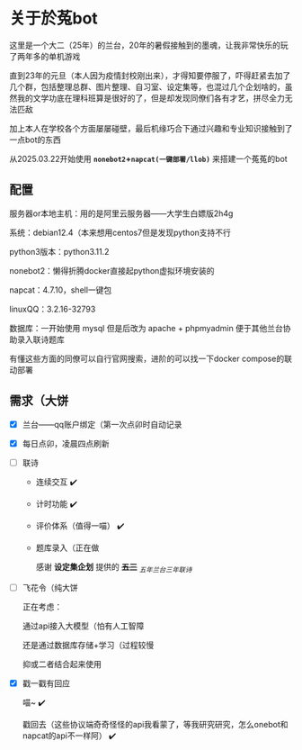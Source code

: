 # 关于於菟bot

这里是一个大二（25年）的兰台，20年的暑假接触到的墨魂，让我非常快乐的玩了两年多的单机游戏

直到23年的元旦（本人因为疫情封校刚出来），才得知要停服了，吓得赶紧去加了几个群，包括整理总群、图片整理、自习室、设定集等，也混过几个企划啥的，虽然我的文学功底在理科班算是很好的了，但是却发现同僚们各有才艺，拼尽全力无法匹敌

加上本人在学校各个方面屡屡碰壁，最后机缘巧合下通过兴趣和专业知识接触到了一点bot的东西

从2025.03.22开始使用 **`nonebot2`+`napcat(一键部署/llob)`** 来搭建一个菟菟的bot



## 配置

服务器or本地主机：用的是阿里云服务器——大学生白嫖版2h4g

系统：debian12.4（本来想用centos7但是发现python支持不行

python3版本：python3.11.2

nonebot2：懒得折腾docker直接起python虚拟环境安装的

napcat：4.7.10，shell一键包

linuxQQ：3.2.16-32793

数据库：一开始使用 mysql 但是后改为 apache + phpmyadmin 便于其他兰台协助录入联诗题库



有懂这些方面的同僚可以自行官网搜索，进阶的可以找一下docker compose的联动部署



## 需求（大饼

- [x] 兰台——qq账户绑定（第一次点卯时自动记录

- [x] 每日点卯，凌晨四点刷新

- [ ] 联诗

  - 连续交互 :heavy_check_mark:

  - 计时功能 :heavy_check_mark:

  - 评价体系（值得一喵） :heavy_check_mark:

  - 题库录入（正在做

    感谢 **设定集企划** 提供的 ~~**五三**~~ <sub>*五年兰台三年联诗*</sub>

- [ ] 飞花令（纯大饼

  正在考虑：

  通过api接入大模型（怕有人工智障

  还是通过数据库存储+学习（过程较慢

  抑或二者结合起来使用

- [x] 戳一戳有回应

  喵~  :heavy_check_mark:

  戳回去（这些协议端奇奇怪怪的api我看蒙了，等我研究研究，怎么onebot和napcat的api不一样阿） :heavy_check_mark:
